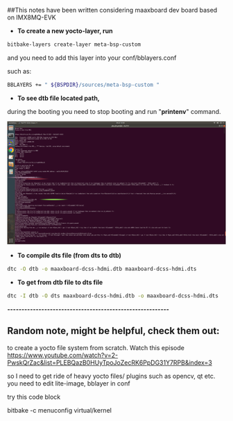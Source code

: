 ##This notes have been written considering maaxboard dev board based on IMX8MQ-EVK



* **To create a new yocto-layer, run** 
```bash
bitbake-layers create-layer meta-bsp-custom
```
and you need to add this layer into your conf/bblayers.conf

such as: 
```bash
BBLAYERS += " ${BSPDIR}/sources/meta-bsp-custom "
```

* **To see dtb file located path,**

during the booting you need to stop booting and run "**printenv**" command.

![printenv during boot](pics/ss-printenv-at-boot.png)

* **To compile dts file (from dts to dtb)**
```bash
dtc -O dtb -o maaxboard-dcss-hdmi.dtb maaxboard-dcss-hdmi.dts
```

* **To get from dtb file to dts file**
```bash
dtc -I dtb -O dts maaxboard-dcss-hdmi.dtb -o maaxboard-dcss-hdmi.dts
```


**---------------------------------------------------------**

## Random note, might be helpful, check them out: 

to create a yocto file system from scratch. Watch this episode https://www.youtube.com/watch?v=2-PwskQrZac&list=PLEBQazB0HUyTpoJoZecRK6PpDG31Y7RPB&index=3

so I need to get ride of heavy yocto files/ plugins such as opencv, qt etc. you need to edit lite-image, bblayer in conf

try this code block

bitbake -c menuconfig virtual/kernel

